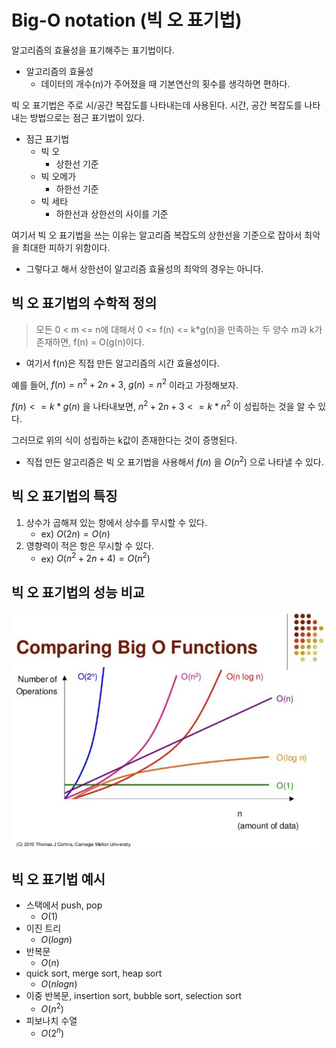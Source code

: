 # Big-O notation (빅 오 표기법)

알고리즘의 효율성을 표기해주는 표기법이다.

- 알고리즘의 효율성
  - 데이터의 개수(n)가 주어졌을 때 기본연산의 횟수를 생각하면 편하다.

빅 오 표기법은 주로 시/공간 복잡도를 나타내는데 사용된다. 시간, 공간 복잡도를 나타내는 방법으로는 점근 표기법이 있다.

- 점근 표기법
  - 빅 오
    - 상한선 기준
  - 빅 오메가
    - 하한선 기준
  - 빅 세타
    - 하한선과 상한선의 사이를 기준

여기서 빅 오 표기법을 쓰는 이유는 알고리즘 복잡도의 상한선을 기준으로 잡아서 최악을 최대한 피하기 위함이다.

- 그렇다고 해서 상한선이 알고리즘 효율성의 최악의 경우는 아니다.

## 빅 오 표기법의 수학적 정의

>모든 0 < m <= n에 대해서 0 <= f(n) <= k*g(n)을 만족하는 두 양수 m과 k가 존재하면, f(n) = O(g(n)이다.

- 여기서 f(n)은 직접 만든 알고리즘의 시간 효율성이다.

예를 들어, $f(n) = n^2 + 2n + 3$, $g(n) = n^2$ 이라고 가정해보자.

$f(n) <= k *g(n)$ 을 나타내보면, $n^2 + 2n + 3 <= k* n^2$ 이 성립하는 것을 알 수 있다.

그러므로 위의 식이 성립하는 k값이 존재한다는 것이 증명된다.

- 직접 만든 알고리즘은 빅 오 표기법을 사용해서 $f(n)$ 을 $O(n^2)$ 으로 나타낼 수 있다.

## 빅 오 표기법의 특징

1. 상수가 곱해져 있는 항에서 상수를 무시할 수 있다.
   - ex) $O(2n) = O(n)$
2. 영향력이 적은 항은 무시할 수 있다.
   - ex) $O(n^2 + 2n + 4) = O(n^2)$

## 빅 오 표기법의 성능 비교

![](img/2022-05-16-18-50-50.png)

## 빅 오 표기법 예시

- 스택에서 push, pop
  - $O(1)$
- 이진 트리
  - $O(log n)$
- 반복문
  - $O(n)$
- quick sort, merge sort, heap sort
  - $O(nlogn)$
- 이중 반복문, insertion sort, bubble sort, selection sort
  - $O(n^2)$
- 피보나치 수열
  - $O(2^n)$